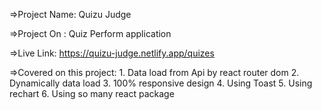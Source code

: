 =>Project Name: Quizu Judge

=>Project On : Quiz Perform application

=>Live Link: https://quizu-judge.netlify.app/quizes

=>Covered on this project:
    1. Data load from Api by react router dom
    2. Dynamically data load 
    3. 100% responsive design
    4. Using Toast
    5. Using rechart
    6. Using so many react package